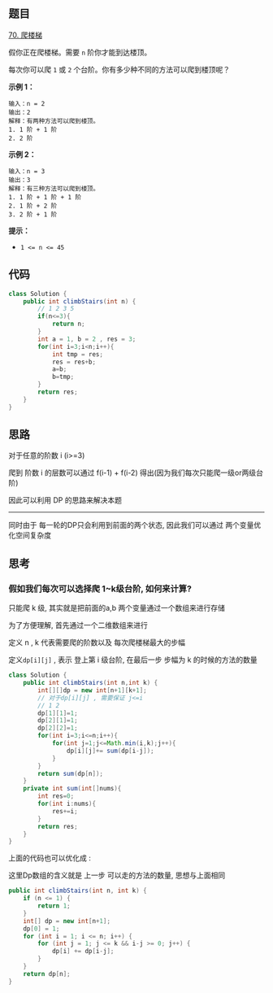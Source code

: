 ## 题目

[70. 爬楼梯](https://leetcode.cn/problems/climbing-stairs/)

假你正在爬楼梯。需要 `n` 阶你才能到达楼顶。

每次你可以爬 `1` 或 `2` 个台阶。你有多少种不同的方法可以爬到楼顶呢？

 

**示例 1：**

```
输入：n = 2
输出：2
解释：有两种方法可以爬到楼顶。
1. 1 阶 + 1 阶
2. 2 阶
```

**示例 2：**

```
输入：n = 3
输出：3
解释：有三种方法可以爬到楼顶。
1. 1 阶 + 1 阶 + 1 阶
2. 1 阶 + 2 阶
3. 2 阶 + 1 阶
```

 

**提示：**

- `1 <= n <= 45`

## 代码

```java
class Solution {
    public int climbStairs(int n) {
        // 1 2 3 5
        if(n<=3){
            return n;
        }
		int a = 1, b = 2 , res = 3;
        for(int i=3;i<n;i++){
            int tmp = res;
            res = res+b;
            a=b;
            b=tmp;
        }	
        return res;
    }
}
```

## 思路

对于任意的阶数 i (i>=3)

爬到 阶数 i 的层数可以通过 f(i-1) + f(i-2) 得出(因为我们每次只能爬一级or两级台阶) 

因此可以利用 DP 的思路来解决本题

---

同时由于 每一轮的DP只会利用到前面的两个状态, 因此我们可以通过 两个变量优化空间复杂度



## 思考

### 假如我们每次可以选择爬 1~k级台阶, 如何来计算? 

只能爬 k 级, 其实就是把前面的a,b 两个变量通过一个数组来进行存储

为了方便理解, 首先通过一个二维数组来进行

定义 n , k 代表需要爬的阶数以及 每次爬楼梯最大的步幅 

定义`dp[i][j]` , 表示 登上第 i 级台阶, 在最后一步 步幅为 k 的时候的方法的数量

```java
class Solution {
    public int climbStairs(int n,int k) {
        int[][]dp = new int[n+1][k+1];
        // 对于dp[i][j] , 需要保证 j<=i
        // 1 2
        dp[1][1]=1;
        dp[2][1]=1;
        dp[2][2]=1;
        for(int i=3;i<=n;i++){
            for(int j=1;j<=Math.min(i,k);j++){
                dp[i][j]+= sum(dp[i-j]);
            }
        }
        return sum(dp[n]);
    }
    private int sum(int[]nums){
        int res=0;
        for(int i:nums){
            res+=i;
        }
        return res;
    }
}
```

上面的代码也可以优化成 : 

这里Dp数组的含义就是 上一步 可以走的方法的数量,  思想与上面相同

````java
public int climbStairs(int n, int k) {
    if (n <= 1) {
        return 1;
    }
    int[] dp = new int[n+1];
    dp[0] = 1;
    for (int i = 1; i <= n; i++) {
        for (int j = 1; j <= k && i-j >= 0; j++) {
            dp[i] += dp[i-j];
        }
    }
    return dp[n];
}
````

